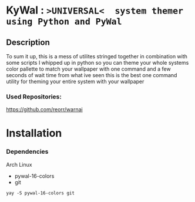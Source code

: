 # KyWal : ``>UNIVERSAL<  system themer using Python and PyWal``

## Description

To sum it up, this is a mess of utilites stringed together in combination with some scripts I whipped up in python
so you can theme your whole systems color pallette to match your wallpaper with one command and a few seconds of wait time
from what ive seen this is the best one command utility for theming your entire system with your wallpaper

### Used Repositories:
https://github.com/reorr/warnai

# Installation

### Dependencies
Arch Linux
- pywal-16-colors
- git

``
yay -S pywal-16-colors git
``

